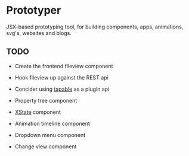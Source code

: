 # Prototyper

JSX-based prototyping tool, for building components, apps, animations, svg's, websites and blogs.

## TODO

- Create the frontend fileview component

- Hook fileview up against the REST api

- Concider using [tapable](https://github.com/webpack/tapable) as a plugin api

- Property tree component

- [XState](https://xstate.js.org/docs/) component

- Animation timeline component

- Dropdown menu component

- Change view component
